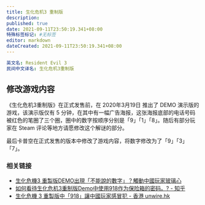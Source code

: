 ```yaml
---
title: 生化危机3 重制版
description:
published: true
date: 2021-09-11T23:50:19.341+08:00
特殊标签标记: #无标签
editor: markdown
dateCreated: 2021-09-11T23:50:19.341+08:00
---
```


```YAML
英文名: Resident Evil 3
民间中文译名: 生化危机3重制版
```

## 修改游戏内容

《生化危机3重制版》在正式发售前，在 2020年3月19日 推出了 DEMO 演示版的游戏，该演示版仅有 5 分钟，在其中有一幅广告海报，这张海报底部的电话号码被红色的笔圈了三个圈，圈中的数字按顺序分别是「9」「1」「8」。随后有部分玩家在 Steam 评论等地方请愿修改这个解谜的部分。

最后卡普空在正式发售的版本中修改了游戏内容，将数字修改为了「9」「3」「7」。

### 相关链接

+ [生化危機3 重製版DEMO出現「不能說的數字」？觸動中國玩家玻璃心](https://web.archive.org/web/20210912045848/https://www.hk01.com/遊戲動漫/452925/生化危機3-重製版demo出現-不能說的數字-觸動中國玩家玻璃心)
+ [如何看待生化危机3重制版Demo中使用918作为保险箱的密码。? - 知乎](https://web.archive.org/web/20210912050636/https://www.zhihu.com/question/381164569)
+ [生化危機 3 重製版中「918」讓中國玩家感冒犯 - 香港 unwire.hk](https://web.archive.org/web/20210912045841/https://unwire.hk/2020/03/26/biohazard-re3-918/game-channel/)
